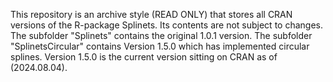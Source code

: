 This repository is an archive style (READ ONLY) that stores all CRAN versions of the R-package Splinets. 
Its contents are not subject to changes. 
The subfolder "Splinets" contains the original 1.0.1 version. 
The subfolder "SplinetsCircular" contains Version 1.5.0 which has implemented circular splines. Version 1.5.0 is the current version sitting on CRAN as of (2024.08.04).
